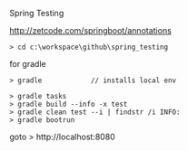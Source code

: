 Spring Testing

http://zetcode.com/springboot/annotations

	> cd c:\workspace\github\spring_testing

for gradle

	> gradle			// installs local env

	> gradle tasks
	> gradle build --info -x test
	> gradle clean test --i | findstr /i INFO:
	> gradle bootrun

goto > http://localhost:8080
